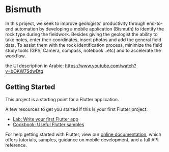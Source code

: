 # Bismuth

In this project, we seek to improve geologists’ productivity through end-to-end automation by developing a mobile application (Bismuth) to identify the rock type during the fieldwork. Besides giving the geologist the ability to take notes, enter their coordinates, insert photos and add the general field data. To assist them with the rock identification process, minimize the field study tools (GPS, Camera, compass, notebook ..etc) and to accelerate the workflow. 

the UI description in Arabic: 
https://www.youtube.com/watch?v=bOKW7SdwDtg

## Getting Started

This project is a starting point for a Flutter application.

A few resources to get you started if this is your first Flutter project:

- [Lab: Write your first Flutter app](https://flutter.dev/docs/get-started/codelab)
- [Cookbook: Useful Flutter samples](https://flutter.dev/docs/cookbook)

For help getting started with Flutter, view our
[online documentation](https://flutter.dev/docs), which offers tutorials,
samples, guidance on mobile development, and a full API reference.
